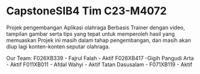 # CapstoneSIB4 Tim C23-M4072

Projek pengembangan Aplikasi olahraga Berbasis Trainer dengan video, tampilan gambar serta tips yang tepat untuk memperoleh hasil yang memuaskan
Projek ini masih dalam tahap pengembangan, dan masih akan diup lagi konten-konten seputar olahraga.

Our Team:
F026XB339 - Fajrul Falah - Aktif
F026XB417 -Gigih Pangudi Arta - Aktif
F011XB011 - Afdal Wahyi - Aktif
Tatan Dasusalam - F071XB119 - Aktif
